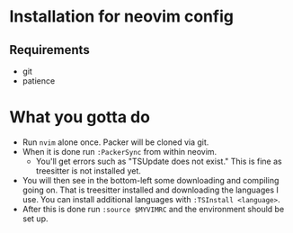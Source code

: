 # Installation for neovim config

## Requirements

- git
- patience

# What you gotta do

- Run `nvim` alone once. Packer will be cloned via git.
- When it is done run `:PackerSync` from within neovim.
    - You'll get errors such as "TSUpdate does not exist." This is fine as treesitter is not installed yet.
- You will then see in the bottom-left some downloading and compiling going on. That is treesitter installed and downloading the languages I use. You can install additional languages with `:TSInstall <language>`.
- After this is done run `:source $MYVIMRC` and the environment should be set up.
